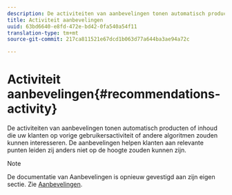 ```yaml
---
description: De activiteiten van aanbevelingen tonen automatisch producten of inhoud die uw klanten op vorige gebruikersactiviteit of andere algoritmen zouden kunnen interesseren. De aanbevelingen helpen klanten aan relevante punten leiden zij anders niet op de hoogte zouden kunnen zijn.
title: Activiteit aanbevelingen
uuid: 63bd6640-e8fd-472e-bd42-0fa540a54f11
translation-type: tm+mt
source-git-commit: 217ca811521e67dcd1b063d77a644ba3ae94a72c

---
```



# Activiteit aanbevelingen{#recommendations-activity}

De activiteiten van aanbevelingen tonen automatisch producten of inhoud die uw klanten op vorige gebruikersactiviteit of andere algoritmen zouden kunnen interesseren. De aanbevelingen helpen klanten aan relevante punten leiden zij anders niet op de hoogte zouden kunnen zijn.

>[!NOTE]
>
>De documentatie van Aanbevelingen is opnieuw gevestigd aan zijn eigen sectie. Zie [Aanbevelingen](../c-recommendations/recommendations.md#concept_7556C8A4543942F2A77B13A29339C0C0).


